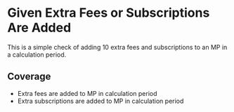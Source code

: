 # Given Extra Fees or Subscriptions Are Added

This is a simple check of adding 10 extra fees and subscriptions to an MP in a calculation period.

## Coverage
 - Extra fees are added to MP in calculation period
 - Extra subscriptions are added to MP in calculation period
